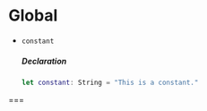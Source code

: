 # Global

- `constant`

  ##### Declaration

  ```swift
  let constant: String = "This is a constant."
  ```



===

